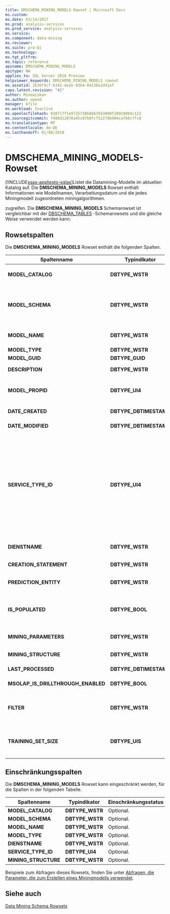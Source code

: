 ```yaml
---
title: DMSCHEMA_MINING_MODELS Rowset | Microsoft Docs
ms.custom: 
ms.date: 03/14/2017
ms.prod: analysis-services
ms.prod_service: analysis-services
ms.service: 
ms.component: data-mining
ms.reviewer: 
ms.suite: pro-bi
ms.technology: 
ms.tgt_pltfrm: 
ms.topic: reference
apiname: DMSCHEMA_MINING_MODELS
apitype: NA
applies_to: SQL Server 2016 Preview
helpviewer_keywords: DMSCHEMA_MINING_MODELS rowset
ms.assetid: 1636f4cf-b342-4e2e-93b4-04136e2d41ef
caps.latest.revision: "41"
author: Minewiskan
ms.author: owend
manager: kfile
ms.workload: Inactive
ms.openlocfilehash: 838f17f1e9725738686635b3000f28929084c122
ms.sourcegitcommit: f486d12078a45c87b0fcf52270b904ca7b0c7fc8
ms.translationtype: MT
ms.contentlocale: de-DE
ms.lasthandoff: 01/08/2018
---
```

# <a name="dmschemaminingmodels-rowset"></a>DMSCHEMA_MINING_MODELS-Rowset
[!INCLUDE[ssas-appliesto-sqlas](../../../includes/ssas-appliesto-sqlas.md)]Listet die Datamining-Modelle im aktuellen Katalog auf. Die **DMSCHEMA_MINING_MODELS** Rowset enthält Informationen wie Modellnamen, Verarbeitungsdatum und die jedes Miningmodell zugeordneten miningalgorithmen.  
  
 zugreifen. Die **DMSCHEMA_MINING_MODELS** Schemarowset ist vergleichbar mit der [DBSCHEMA_TABLES](../../../analysis-services/schema-rowsets/ole-db/dbschema-tables-rowset.md) -Schemarowsets und die gleiche Weise verwendet werden kann.  
  
## <a name="rowset-columns"></a>Rowsetspalten  
 Die **DMSCHEMA_MINING_MODELS** Rowset enthält die folgenden Spalten.  
  
|Spaltenname|Typindikator|Description|  
|-----------------|--------------------|-----------------|  
|**MODEL_CATALOG**|**DBTYPE_WSTR**|Der Katalogname. Wird mit dem Namen der Datenbank aufgefüllt, von der das Modell ein Element ist.|  
|**MODEL_SCHEMA**|**DBTYPE_WSTR**|Der nicht gekennzeichnete Schemaname. Diese Spalte wird nicht von [!INCLUDE[msCoName](../../../includes/msconame-md.md)] [!INCLUDE[ssNoVersion](../../../includes/ssnoversion-md.md)] [!INCLUDE[ssASnoversion](../../../includes/ssasnoversion-md.md)]; er enthält immer **NULL**.|  
|**MODEL_NAME**|**DBTYPE_WSTR**|Der Miningmodellname. Diese Spalte enthält den Namen des Miningmodells und ist nie leer.|  
|**MODEL_TYPE**|**DBTYPE_WSTR**|Der Modelltyp.|  
|**MODEL_GUID**|**DBTYPE_GUID**|Der GUID des Modells.|  
|**DESCRIPTION**|**DBTYPE_WSTR**|Eine benutzerfreundliche Beschreibung des Modells.|  
|**MODEL_PROPID**|**DBTYPE_UI4**|Die Eigenschaften-ID des Modells. Diese Spalte wird nicht von [!INCLUDE[ssASnoversion](../../../includes/ssasnoversion-md.md)]; er enthält immer **NULL**.|  
|**DATE_CREATED**|**DBTYPE_DBTIMESTAMP**|Das Datum, an dem das Modell erstellt wurde.|  
|**DATE_MODIFIED**|**DBTYPE_DBTIMESTAMP**|Das Datum, an dem die Modelldefinition zuletzt geändert wurde.|  
|**SERVICE_TYPE_ID**|**DBTYPE_UI4**|Die Enumeration, die den von dem Modell verwendeten Typ des Data Mining-Algorithmus angibt. Dieser Typ kann folgende Werte besitzen:<br /><br /> **DM_SERVICETYPE_CLASSIFICATION** (1)<br /><br /> **DM_SERVICETYPE_SEGMENTATION**(2)<br /><br /> **DM_SERVICETYPE_ ZUORDNUNG**(4)<br /><br /> **DM_SERVICETYPE_ DENSITY_ESTIMATE**(8)<br /><br /> **DM_SERVICETYPE_SEQUENCE**(16)|  
|**DIENSTNAME**|**DBTYPE_WSTR**|Der anbieterspezifische Name des von dem Modell verwendeten Data Mining-Algorithmus.|  
|**CREATION_STATEMENT**|**DBTYPE_WSTR**|Die für die Erstellung des Miningmodells verwendete Anweisung.|  
|**PREDICTION_ENTITY**|**DBTYPE_WSTR**|Eine durch Trennzeichen getrennte Liste, die angibt, welche Miningspalten vorhergesagt werden können.|  
|**IS_POPULATED**|**DBTYPE_BOOL**|Ein boolesches Flag, das angibt, ob das Modell aufgefüllt wurde.<br /><br /> **"True"** ist das Modell aufgefüllt ist, andernfalls **"false"**.|  
|**MINING_PARAMETERS**|**DBTYPE_WSTR**|Eine durch Trennzeichen getrennte Liste der Parameter, die beim Erstellen des Modells verwendet wurden.|  
|**MINING_STRUCTURE**|**DBTYPE_WSTR**|Die ID der Miningstruktur, auf der das Modell basiert.|  
|**LAST_PROCESSED**|**DBTYPE_DBTIMESTAMP**|Das Datum, an dem das Modell zuletzt geändert wurde.|  
|**MSOLAP_IS_DRILLTHROUGH_ENABLED**|**DBTYPE_BOOL**|Ein boolesches Flag, das angibt, ob das Modell Drillthrough unterstützt.|  
|**FILTER**|**DBTYPE_WSTR**|Der dem Miningmodell zugeordnete Filterausdruck.<br /><br /> NULL oder eine leere Zeichenfolge gibt an, dass kein Filter angewendet wird.|  
|**TRAINING_SET_SIZE**|**DBTYPE_UIS**|Die Anzahl der Fälle, die enthalten sind, in der Mining-Modelltraining festgelegt, nachdem die Struktur verarbeitet wurde und alle vorhandenen Filter auf das Modell angewendet wurden.|  
  
## <a name="restriction-columns"></a>Einschränkungsspalten  
 Die **DMSCHEMA_MINING_MODELS** Rowset kann eingeschränkt werden, für die Spalten in der folgenden Tabelle.  
  
|Spaltenname|Typindikator|Einschränkungsstatus|  
|-----------------|--------------------|-----------------------|  
|**MODEL_CATALOG**|**DBTYPE_WSTR**|Optional.|  
|**MODEL_SCHEMA**|**DBTYPE_WSTR**|Optional.|  
|**MODEL_NAME**|**DBTYPE_WSTR**|Optional.|  
|**MODEL_TYPE**|**DBTYPE_WSTR**|Optional.|  
|**DIENSTNAME**|**DBTYPE_WSTR**|Optional.|  
|**SERVICE_TYPE_ID**|**DBTYPE_UI4**|Optional.|  
|**MINING_STRUCTURE**|**DBTYPE_WSTR**|Optional.|  
  
 Beispiele zum Abfragen dieses Rowsets, finden Sie unter [Abfragen, die Parameter, die zum Erstellen eines Miningmodells verwendet](../../../analysis-services/data-mining/query-the-parameters-used-to-create-a-mining-model.md).  
  
## <a name="see-also"></a>Siehe auch  
 [Data Mining Schema Rowsets](../../../analysis-services/schema-rowsets/data-mining/data-mining-schema-rowsets.md)  
  
  
